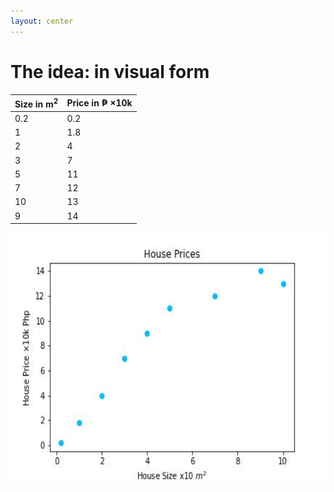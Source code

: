 ```yaml
---
layout: center
---
```


# The idea: in visual form

<div class="flex">
  <table>
    <thead>
      <tr>
        <th>Size in m<sup>2</sup></th>
        <th>Price in ₱ ×10k</th>
      </tr>
    </thead>
    <tbody>
      <tr>
        <td>0.2</td>
        <td>0.2</td>
      </tr>
      <tr>
        <td>1</td>
        <td>1.8</td>
      </tr>
      <tr>
        <td>2</td>
        <td>4</td>
      </tr>
      <tr>
        <td>3</td>
        <td>7</td>
      </tr>
      <tr>
        <td>5</td>
        <td>11</td>
      </tr>
      <tr>
        <td>7</td>
        <td>12</td>
      </tr>
      <tr>
        <td>10</td>
        <td>13</td>
      </tr>
      <tr>
        <td>9</td>
        <td>14</td>
      </tr>
    </tbody>
  </table>
  <img alt="lines guess" src="/images/idea-pre.jpg" style="width: 600px; height: 400px" />
</div>
